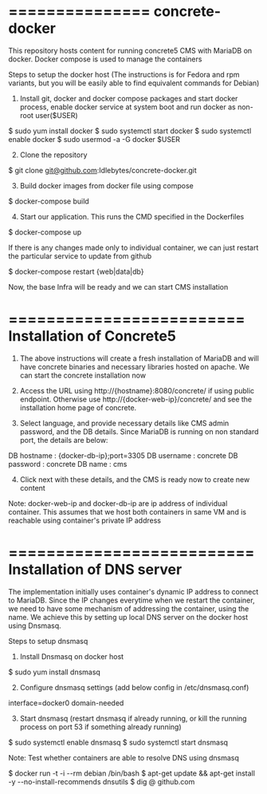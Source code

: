 ===============
concrete-docker
===============


This repository hosts content for running concrete5 CMS with MariaDB on docker. Docker compose is used to manage the containers


Steps to setup the docker host (The instructions is for Fedora and rpm variants, but you will be easily able to find equivalent commands for Debian)

1. Install git, docker and docker compose packages and start docker process, enable docker service at system boot and run docker as non-root user($USER)

$ sudo yum install docker
$ sudo systemctl start docker
$ sudo systemctl enable docker
$ sudo usermod -a -G docker $USER

2. Clone the repository

$ git clone git@github.com:Idlebytes/concrete-docker.git

3. Build docker images from docker file using compose

$ docker-compose build

4. Start our application. This runs the CMD specified in the Dockerfiles

$ docker-compose up


If there is any changes made only to individual container, we can just restart the particular service to update from github

$ docker-compose restart {web|data|db}


Now, the base Infra will be ready and we can start CMS installation


=========================
Installation of Concrete5
=========================

1. The above instructions will create a fresh installation of MariaDB and will have concrete binaries and necessary libraries hosted on apache. We can start the concrete installation now

2. Access the URL using http://{hostname}:8080/concrete/ if using public endpoint. Otherwise use http://{docker-web-ip}/concrete/ and see the installation home page of concrete.

3. Select language, and provide necessary details like CMS admin password, and the DB details. Since MariaDB is running on non standard port, the details are below:

DB hostname : {docker-db-ip};port=3305
DB username : concrete
DB password : concrete
DB name     : cms

4. Click next with these details, and the CMS is ready now to create new content

Note: docker-web-ip and docker-db-ip are ip address of individual container. This assumes that we host both containers in same VM and is reachable using container's private IP address


==========================
Installation of DNS server
==========================

The implementation initially uses container's dynamic IP address to connect to MariaDB. Since the IP changes everytime when we restart the container, we need to have some mechanism of addressing the container, using the name. We achieve this by setting up local DNS server on the docker host using Dnsmasq.

Steps to setup dnsmasq

1. Install Dnsmasq on docker host

$ sudo yum install dnsmasq

2. Configure dnsmasq settings (add below config in /etc/dnsmasq.conf)

interface=docker0
domain-needed

3. Start dnsmasq (restart dnsmasq if already running, or kill the running process on port 53 if something already running)

$ sudo systemctl enable dnsmasq
$ sudo systemctl start dnsmasq

Note: Test whether containers are able to resolve DNS using dnsmasq

$ docker run -t -i --rm debian /bin/bash
$ apt-get update && apt-get install -y --no-install-recommends dnsutils
$ dig @<docker0 IP> github.com
